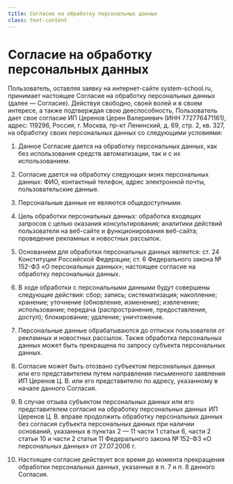 ```yaml
---
title: Согласие на обработку персональных данных
class: text-content
---
```


# Согласие на обработку персональных данных

Пользователь, оставляя заявку на интернет-сайте system-school.ru, принимает настоящее Согласие на обработку персональных данных (далее — Согласие). Действуя свободно, своей волей и в своем интересе, а также подтверждая свою дееспособность, Пользователь дает свое согласие ИП Церенов Церен Валериевич (ИНН 772776471161), адрес: 119296, Россия, г. Москва, пр-кт Ленинский, д. 69, стр. 2, кв. 327, на обработку своих персональных данных со следующими условиями:

1. Данное Согласие дается на обработку персональных данных, как без использования средств автоматизации, так и с их использованием.

2. Согласие дается на обработку следующих моих персональных данных: ФИО, контактный телефон, адрес электронной почты, пользовательские данные.

3. Персональные данные не являются общедоступными.

4. Цель обработки персональных данных: обработка входящих запросов с целью оказания консультирования; аналитики действий пользователя на веб-сайте и функционирования веб-сайта; проведение рекламных и новостных рассылок.

5. Основанием для обработки персональных данных является: ст. 24 Конституции Российской Федерации; ст. 6 Федерального закона № 152-ФЗ «О персональных данных»; настоящее согласие на обработку персональных данных.

6. В ходе обработки с персональными данными будут совершены следующие действия: сбор; запись; систематизация; накопление; хранение; уточнение (обновление, изменение); извлечение; использование; передача (распространение, предоставление, доступ); блокирование; удаление; уничтожение.

7. Персональные данные обрабатываются до отписки пользователя от рекламных и новостных рассылок. Также обработка персональных данных может быть прекращена по запросу субъекта персональных данных.

8. Согласие может быть отозвано субъектом персональных данных или его представителем путем направления письменного заявления ИП Церенов Ц. В. или его представителю по адресу, указанному в начале данного Согласия.

9. В случае отзыва субъектом персональных данных или его представителем согласия на обработку персональных данных ИП Церенов Ц. В. вправе продолжить обработку персональных данных без согласия субъекта персональных данных при наличии оснований, указанных в пунктах 2 — 11 части 1 статьи 6, части 2 статьи 10 и части 2 статьи 11 Федерального закона № 152-ФЗ «О персональных данных» от 27.07.2006 г.

10. Настоящее согласие действует все время до момента прекращения обработки персональных данных, указанных в п. 7 и п. 8 данного Согласия.

